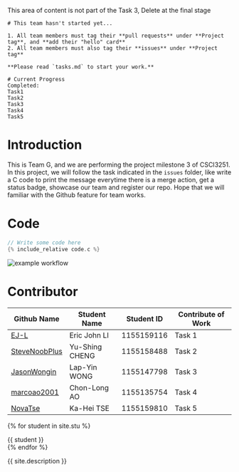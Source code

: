 This area of content is not part of the Task 3, Delete at the final stage
```
# This team hasn't started yet...

1. All team members must tag their **pull requests** under **Project tag**, and **add their "hello" card**
2. All team members must also tag their **issues** under **Project tag**

**Please read `tasks.md` to start your work.**

# Current Progress 
Completed:
Task1
Task2
Task3
Task4
Task5
```

# Introduction

This is Team G, and we are performing the project milestone 3 of CSCI3251. In this project, we will follow the task indicated in the `issues` folder, like write a C code to print the message everytime there is a merge action, get a status badge, showcase our team and register our repo. Hope that we will familiar with the Github feature for team works.

# Code

```c
// Write some code here
{% include_relative code.c %}
```
![example workflow](https://github.com/csci3251-2022/project-team-g/actions/workflows/c-cpp.yml/badge.svg)

# Contributor

| Github Name | Student Name | Student ID | Contribute of Work |
| --- | --- | --- | --- |
| [EJ-L](https://github.com/EJ-L) | Eric John LI | 1155159116 | Task 1 |
| [SteveNoobPlus](https://github.com/SteveNoobPlus) | Yu-Shing CHENG | 1155158488 | Task 2 |
| [JasonWongin](https://github.com/JasonWongin) | Lap-Yin WONG | 1155147798 | Task 3 |
| [marcoao2001](https://github.com/marcoao2001) | Chon-Long AO | 1155135754 | Task 4 |
| [NovaTse](https://github.com/NovaTse) | Ka-Hei TSE | 1155159810 | Task 5 |

{% for student in site.stu %}
<div>{{ student }}</div>
{% endfor %}

{{ site.description }}
